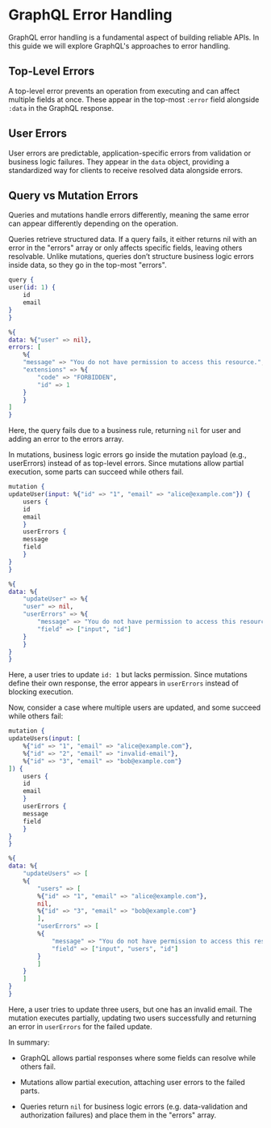 # GraphQL Error Handling

GraphQL error handling is a fundamental aspect of
building reliable APIs. In this guide we will explore
GraphQL's approaches to error handling.

## Top-Level Errors

A top-level error prevents an operation from executing
and can affect multiple fields at once. These appear
in the top-most `:error` field alongside `:data` in
the GraphQL response.

## User Errors

User errors are predictable, application-specific errors
from validation or business logic failures. They appear
in the `data` object, providing a standardized way for
clients to receive resolved data alongside errors.

## Query vs Mutation Errors

Queries and mutations handle errors differently, meaning
the same error can appear differently depending on the
operation.

Queries retrieve structured data. If a query fails, it
either returns nil with an error in the "errors" array or
only affects specific fields, leaving others resolvable.
Unlike mutations, queries don’t structure business logic
errors inside data, so they go in the top-most "errors".

```elixir
query {
user(id: 1) {
    id
    email
}
}

%{
data: %{"user" => nil},
errors: [
    %{
    "message" => "You do not have permission to access this resource.",
    "extensions" => %{
        "code" => "FORBIDDEN",
        "id" => 1
    }
    }
]
}
```

Here, the query fails due to a business rule, returning
`nil` for user and adding an error to the errors array.

In mutations, business logic errors go inside the mutation
payload (e.g., userErrors) instead of as top-level errors.
Since mutations allow partial execution, some parts can
succeed while others fail.

```elixir
mutation {
updateUser(input: %{"id" => "1", "email" => "alice@example.com"}) {
    users {
    id
    email
    }
    userErrors {
    message
    field
    }
}
}

%{
data: %{
    "updateUser" => %{
    "user" => nil,
    "userErrors" => %{
        "message" => "You do not have permission to access this resource.",
        "field" => ["input", "id"]
    }
    }
}
}
```

Here, a user tries to update `id: 1` but lacks permission.
Since mutations define their own response, the error
appears in `userErrors` instead of blocking execution.

Now, consider a case where multiple users are updated,
and some succeed while others fail:

```elixir
mutation {
updateUsers(input: [
    %{"id" => "1", "email" => "alice@example.com"},
    %{"id" => "2", "email" => "invalid-email"},
    %{"id" => "3", "email" => "bob@example.com"}
]) {
    users {
    id
    email
    }
    userErrors {
    message
    field
    }
}
}

%{
data: %{
    "updateUsers" => [
    %{
        "users" => [
        %{"id" => "1", "email" => "alice@example.com"},
        nil,
        %{"id" => "3", "email" => "bob@example.com"}
        ],
        "userErrors" => [
        %{
            "message" => "You do not have permission to access this resource.",
            "field" => ["input", "users", "id"]
        }
        ]
    }
    ]
}
}
```

Here, a user tries to update three users, but one has an
invalid email. The mutation executes partially, updating
two users successfully and returning an error in
`userErrors` for the failed update.

In summary:

- GraphQL allows partial responses where some fields can
resolve while others fail.

- Mutations allow partial execution, attaching user errors
to the failed parts.

- Queries return `nil` for business logic errors (e.g.
data-validation and authorization failures) and place
them in the "errors" array.